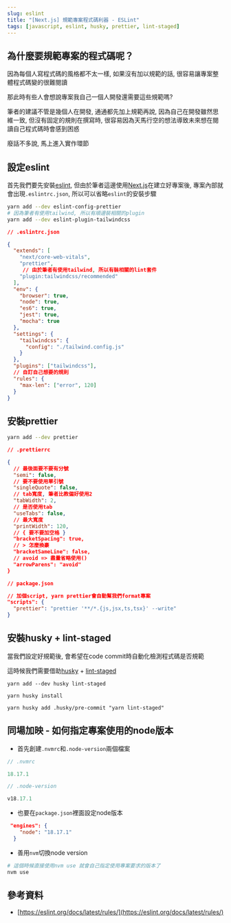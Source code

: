 ```yaml
---
slug: eslint
title: "[Next.js] 規範專案程式碼利器 - ESLint"
tags: [javascript, eslint, husky, prettier, lint-staged]
---
```


## 為什麼要規範專案的程式碼呢？
因為每個人寫程式碼的風格都不太一樣, 如果沒有加以規範的話, 很容易讓專案整體程式碼變的很難閱讀

那此時有些人會想說專案我自己一個人開發還需要這些規範嗎?

筆者的建議不管是幾個人在開發, 通通都先加上規範再說, 因為自己在開發雖然思維一致, 但沒有固定的規則在撰寫時, 很容易因為天馬行空的想法導致未來想在閱讀自己程式碼時會感到困惑

廢話不多說, 馬上進入實作環節
## 設定eslint
首先我們要先安裝[eslint](https://eslint.org/), 但由於筆者這邊使用[Next.js](https://nextjs.org/)在建立好專案後, 專案內部就會出現`.eslintrc.json`, 所以可以省略`eslint`的安裝步驟

```bash
yarn add --dev eslint-config-prettier
# 因為筆者有使用tailwind, 所以有順邊裝相關的plugin
yarn add --dev eslint-plugin-tailwindcss
```
```json
// .eslintrc.json

{
  "extends": [
    "next/core-web-vitals",
    "prettier",
     // 由於筆者有使用tailwind, 所以有裝相關的lint套件
    "plugin:tailwindcss/recommended"
  ],
  "env": {
    "browser": true,
    "node": true,
    "es6": true,
    "jest": true,
    "mocha": true
  },
  "settings": {
    "tailwindcss": {
      "config": "./tailwind.config.js"
    }
  },
  "plugins": ["tailwindcss"],
  // 自訂自己想要的規則
  "rules": {
    "max-len": ["error", 120]
  }
}
```


## 安裝prettier
```bash
yarn add --dev prettier
```

```json
// .prettierrc

{
  // 最後面要不要有分號
  "semi": false,
  // 要不要使用單引號
  "singleQuote": false,
  // tab寬度, 筆者比教偏好使用2
  "tabWidth": 2,
  // 是否使用tab
  "useTabs": false,
  // 最大寬度
  "printWidth": 120,
  // { 要不要加空格 }
  "bracketSpacing": true,
  // > 怎麼換豪
  "bracketSameLine": false,
  // avoid => 盡量省略使用()
  "arrowParens": "avoid"
}
```

```json
// package.json

// 加個script, yarn prettier會自動幫我們format專案
"scripts": {
  "prettier": "prettier '**/*.{js,jsx,ts,tsx}' --write"
}
```

## 安裝husky + lint-staged
當我們設定好規範後, 會希望在code commit時自動化檢測程式碼是否規範

這時候我們需要借助[husky](https://github.com/typicode/husky) + [lint-staged](https://github.com/okonet/lint-staged)
```
yarn add --dev husky lint-staged

yarn husky install

yarn husky add .husky/pre-commit "yarn lint-staged"
```

## 同場加映 - 如何指定專案使用的node版本
- 首先創建`.nvmrc`和`.node-version`兩個檔案
```javascript
// .nvmrc

18.17.1
```
```javascript
// .node-version

v18.17.1
```
- 也要在`package.json`裡面設定node版本
```json
 "engines": {
    "node": "18.17.1"
  }
```
- 善用`nvm`切換node version
```bash
# 這個時候直接使用nvm use 就會自己指定使用專案要求的版本了
nvm use
```

## 參考資料
- [https://eslint.org/docs/latest/rules/](https://eslint.org/docs/latest/rules/)